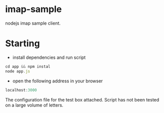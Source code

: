 imap-sample
===========

nodejs imap sample client.

	
Starting
===========

* install dependencies and run script

```javascript
cd app && npm instal 
node app.js
```

* open the following address in your browser

```javascript
localhost:3000
```

The configuration file for the test box attached. Script has not been tested on a large volume of letters.
